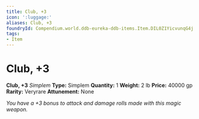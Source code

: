 ```yaml
---
title: Club, +3
icon: ':luggage:'
aliases: Club, +3
foundryId: Compendium.world.ddb-eureka-ddb-items.Item.DIL0Z1YicvunqG4j
tags:
- Item
---
```


# Club, +3

**Club, +3**
_Simplem_
**Type:** Simplem
**Quantity:** 1
**Weight:** 2 lb
**Price:** 40000 gp
**Rarity:** Veryrare
**Attunement:** None

*You have a +3 bonus to attack and damage rolls made with this magic weapon.*